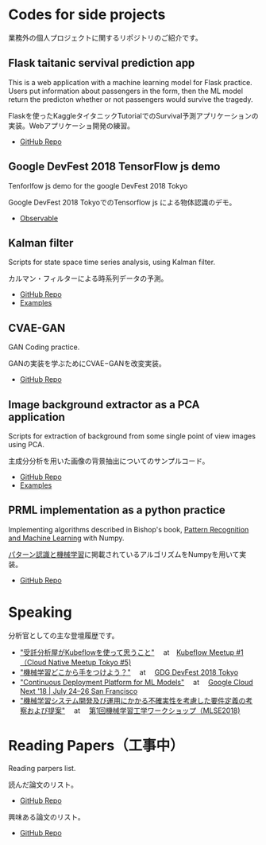 # Codes for side projects
業務外の個人プロジェクトに関するリポジトリのご紹介です。

## Flask taitanic servival prediction app
This is a web application with a machine learning model for Flask practice. Users put information about passengers in the form, then the ML model return the predicton whether or not passengers would survive the tragedy.

Flaskを使ったKaggleタイタニックTutorialでのSurvival予測アプリケーションの実装。Webアプリケーショ開発の練習。

- [GitHub Repo](https://github.com/tkazusa/flask_titanic)

## Google DevFest 2018 TensorFlow js demo
Tenforlfow js demo for the google DevFest 2018 Tokyo

Google DevFest 2018 TokyoでのTensorflow js による物体認識のデモ。

- [Observable](https://beta.observablehq.com/@tkazusa/google-devfest-2018-tokyo)

## Kalman filter
Scripts for state space time series analysis, using Kalman filter.

カルマン・フィルターによる時系列データの予測。

- [GitHub Repo](https://github.com/tkazusa/kalman_filter)
- [Examples](https://github.com/tkazusa/kalman_filter/blob/master/examples/time%20series%20data%20estimation%20with%20kalman%20filter.ipynb)

## CVAE-GAN
GAN Coding practice.

GANの実装を学ぶためにCVAE−GANを改変実装。

- [GitHub Repo](https://github.com/tkazusa/CVAE-GAN)

## Image background extractor as a PCA application
Scripts for extraction of background from some single point of view images using PCA.

主成分分析を用いた画像の背景抽出についてのサンプルコード。

- [GitHub Repo](https://github.com/tkazusa/background_extractor)
- [Examples](https://github.com/tkazusa/background_extractor/blob/master/examples/eigen_background_extractor.ipynb)

## PRML implementation as a python practice
Implementing algorithms described in Bishop's book, [Pattern Recognition and Machine Learning](https://www.amazon.co.jp/Pattern-Recognition-Learning-Information-Statistics/dp/0387310738) with Numpy.

[パターン認識と機械学習](https://www.amazon.co.jp/Pattern-Recognition-Learning-Information-Statistics/dp/0387310738)に掲載されているアルゴリズムをNumpyを用いて実装。

- [GitHub Repo](https://github.com/tkazusa/Python_MachineLeaning)

# Speaking
分析官としての主な登壇履歴です。

- ["受託分析屋がKubeflowを使って思うこと"](https://speakerdeck.com/tkazusa/shou-tuo-fen-xi-wu-gakubeflowwoshi-tutesi-ukoto-kubeflowmeetup-1) 　at　[Kubeflow Meetup #1（Cloud Native Meetup Tokyo #5)](https://cloudnative.connpass.com/event/100600/)
- ["機械学習どこから手をつけよう？"](https://speakerdeck.com/tkazusa/ji-jie-xue-xi-dokokarashou-wotukeyou-google-devfest-2018-tokyo) 　at 　[GDG DevFest 2018 Tokyo](https://tokyo2018.gdgjapan.org/ml)
- ["Continuous Deployment Platform for ML Models"](https://cloud.withgoogle.com/next18/sf/sessions/session/155946) 　at 　[Google Cloud Next '18 | July 24–26 San Francisco](https://cloud.withgoogle.com/next18/sf)
- ["機械学習システム開発及び運用にかかる不確実性を考慮した要件定義の考察および提案"](https://speakerdeck.com/tkazusa/ji-jie-xue-xi-sisutemukai-fa-ji-biyun-yong-nikakaru-bu-que-shi-wokao-lu-sitayao-jian-ding-yi-falsekao-cha-oyobiti-an) 　at 　[第1回機械学習工学ワークショップ（MLSE2018)](https://mlxse.connpass.com/event/83360/)


# Reading Papers（工事中）
Reading parpers list.

読んだ論文のリスト。
- [GitHub Repo](https://github.com/tkazusa/papers/issues?q=is%3Aissue+is%3Aclosed)

興味ある論文のリスト。
- [GitHub Repo](https://github.com/tkazusa/papers/issues)
